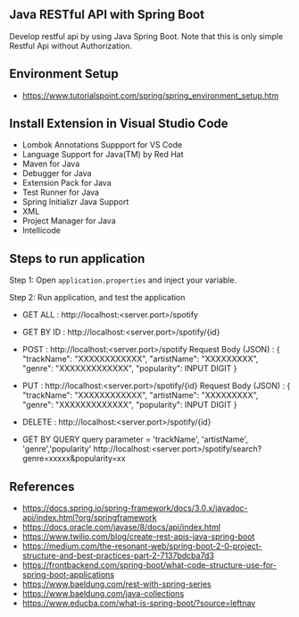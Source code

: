 ## Java RESTful API with Spring Boot

Develop restful api by using Java Spring Boot. Note that this is only simple Restful Api without Authorization.

## Environment Setup

* https://www.tutorialspoint.com/spring/spring_environment_setup.htm


## Install Extension in Visual Studio Code 
* Lombok Annotations Suppport for VS Code
* Language Support for Java(TM) by Red Hat
* Maven for Java
* Debugger for Java
* Extension Pack for Java
* Test Runner for Java
* Spring Initializr Java Support
* XML
* Project Manager for Java
* Intellicode

## Steps to run application

Step 1: Open `application.properties` and inject your variable.

Step 2: Run application, and test the application

- GET ALL :
http://localhost:<server.port>/spotify


- GET BY ID :
http://localhost:<server.port>/spotify/{id}


- POST :
http://localhost:<server.port>/spotify
Request Body (JSON) :
{
"trackName": "XXXXXXXXXXXX",
"artistName": "XXXXXXXXX",
"genre": "XXXXXXXXXXXXX",
"popularity": INPUT DIGIT
}


- PUT :
http://localhost:<server.port>/spotify/{id}
Request Body (JSON) :
{
"trackName": "XXXXXXXXXXXX",
"artistName": "XXXXXXXXX",
"genre": "XXXXXXXXXXXXX",
"popularity": INPUT DIGIT
}


- DELETE :
http://localhost:<server.port>/spotify/{id}

- GET BY QUERY
query parameter = 'trackName', 'artistName', 'genre','popularity'
http://localhost:<server.port>/spotify/search?genre=xxxxx&popularity=xx


## References
* https://docs.spring.io/spring-framework/docs/3.0.x/javadoc-api/index.html?org/springframework
* https://docs.oracle.com/javase/8/docs/api/index.html
* https://www.twilio.com/blog/create-rest-apis-java-spring-boot
* https://medium.com/the-resonant-web/spring-boot-2-0-project-structure-and-best-practices-part-2-7137bdcba7d3
* https://frontbackend.com/spring-boot/what-code-structure-use-for-spring-boot-applications
* https://www.baeldung.com/rest-with-spring-series
* https://www.baeldung.com/java-collections
* https://www.educba.com/what-is-spring-boot/?source=leftnav
